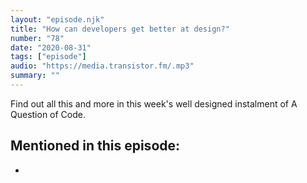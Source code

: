 ```yaml
---
layout: "episode.njk"
title: "How can developers get better at design?"
number: "78"
date: "2020-08-31"
tags: ["episode"]
audio: "https://media.transistor.fm/.mp3"
summary: ""
---
```


Find out all this and more in this week's well designed instalment of A Question of Code.

## Mentioned in this episode:

* []()